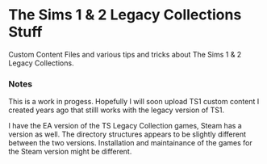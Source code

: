 # The Sims 1 &amp; 2 Legacy Collections Stuff
Custom Content Files and various tips and tricks about The Sims 1 &amp; 2 Legacy Collections.

### Notes
This is a work in progess.  Hopefully I will soon upload TS1 custom content I created years ago that stilll works with the legacy version of TS1.

I have the EA version of the TS Legacy Collection games, Steam has a version as well.  The directory structures appears to be slightly different between the two versions.  Installation and maintainance of the games for the Steam version might be different.
